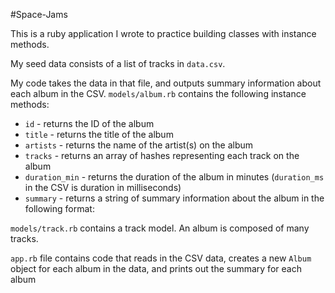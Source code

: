 #Space-Jams

This is a ruby application I wrote to practice building classes with instance methods.

My seed data consists of a list of tracks in `data.csv`.

My code takes the data in that file, and outputs summary information about each album in the CSV.
`models/album.rb` contains the following instance methods:

* `id`   - returns the ID of the album
* `title` - returns the title of the album
* `artists` - returns the name of the artist(s) on the album
* `tracks` - returns an array of hashes representing each track on the album
* `duration_min` - returns the duration of the album in minutes (`duration_ms` in the CSV is duration in milliseconds)
* `summary` - returns a string of summary information about the album in the following format:

`models/track.rb` contains a track model. An album is composed of many tracks.

`app.rb` file contains code that reads in the CSV data, creates a new `Album` object for each album in the data, and prints out the summary for each album
